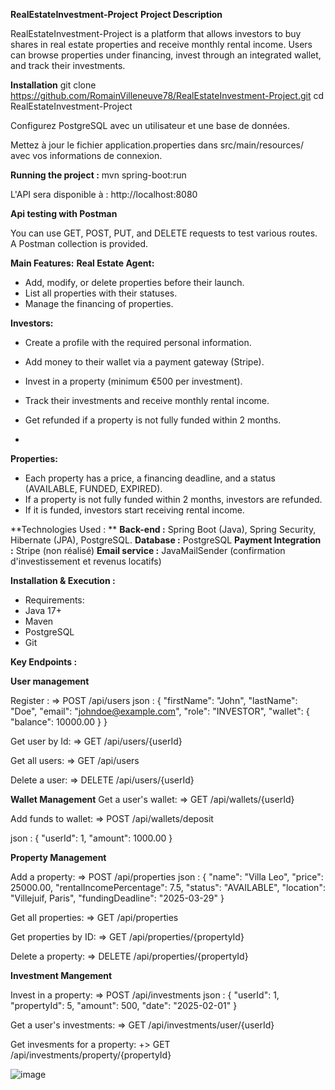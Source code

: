 **RealEstateInvestment-Project**
**Project Description**


RealEstateInvestment-Project is a platform that allows investors to buy shares in real estate properties and receive monthly rental income. Users can browse properties under financing, invest through an integrated wallet, and track their investments.


**Installation**
git clone https://github.com/RomainVilleneuve78/RealEstateInvestment-Project.git
cd RealEstateInvestment-Project

Configurez PostgreSQL avec un utilisateur et une base de données.

Mettez à jour le fichier application.properties dans src/main/resources/ avec vos informations de connexion.


**Running the project :**
mvn spring-boot:run

L'API sera disponible à : http://localhost:8080

**Api testing with Postman**

You can use GET, POST, PUT, and DELETE requests to test various routes. A Postman collection is provided.



**Main Features:**
**Real Estate Agent:**
- Add, modify, or delete properties before their launch.
- List all properties with their statuses.
- Manage the financing of properties.


**Investors:**
- Create a profile with the required personal information.
- Add money to their wallet via a payment gateway (Stripe).
- Invest in a property (minimum €500 per investment).
- Track their investments and receive monthly rental income.
- Get refunded if a property is not fully funded within 2 months.

- 
**Properties:**
- Each property has a price, a financing deadline, and a status (AVAILABLE, FUNDED, EXPIRED).
- If a property is not fully funded within 2 months, investors are refunded.
- If it is funded, investors start receiving rental income.


**Technologies Used : **
**Back-end :** Spring Boot (Java), Spring Security, Hibernate (JPA), PostgreSQL.
**Database :** PostgreSQL
**Payment Integration :** Stripe (non réalisé)
**Email service :** JavaMailSender (confirmation d'investissement et revenus locatifs)


**Installation & Execution :**
- Requirements:
- Java 17+
- Maven
- PostgreSQL
- Git


**Key Endpoints :**

**User management**

Register :
 => POST /api/users
 json : {
     "firstName": "John",
     "lastName": "Doe",
     "email": "johndoe@example.com",
     "role": "INVESTOR",
     "wallet": {
        "balance": 10000.00
     }
 }

Get user by Id:
=> GET /api/users/{userId}

Get all users:
=> GET /api/users

Delete a user:
=> DELETE /api/users/{userId}


**Wallet Management**
Get a user's wallet:
=> GET /api/wallets/{userId}

Add funds to wallet:
=> POST /api/wallets/deposit

json : {
  "userId": 1,
  "amount": 1000.00
}

**Property Management**

Add a property:
=> POST /api/properties
json : {
    "name": "Villa Leo",
    "price": 25000.00,
    "rentalIncomePercentage": 7.5,
    "status": "AVAILABLE",
    "location": "Villejuif, Paris",
    "fundingDeadline": "2025-03-29"
}

Get all properties:
=> GET /api/properties

Get properties by ID:
=> GET /api/properties/{propertyId}

Delete a property:
=> DELETE /api/properties/{propertyId}


**Investment Mangement**

Invest in a property:
=> POST /api/investments
json : {
  "userId": 1,
  "propertyId": 5,
  "amount": 500,
  "date": "2025-02-01"
}

Get a user's investments:
=> GET /api/investments/user/{userId}

Get invesments for a property:
+> GET /api/investments/property/{propertyId}

![image](https://github.com/user-attachments/assets/a532c096-434b-4d17-ad37-d0986f2a521c)


